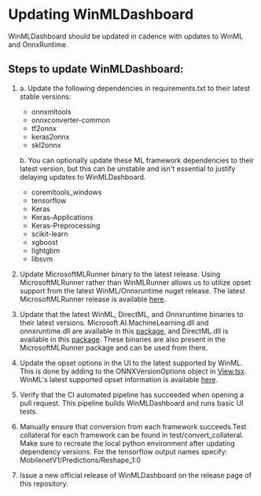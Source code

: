 # Updating WinMLDashboard

WinMLDashboard should be updated in cadence with updates to WinML and OnnxRuntime.

## Steps to update WinMLDashboard:
1) a. Update the following dependencies in requirements.txt to their latest stable versions:
    - onnxmltools
    - onnxconverter-common
    - tf2onnx
    - keras2onnx
    - skl2onnx

   b. You can optionally update these ML framework dependencies to their latest version, but this can be unstable and isn't    essential to justify delaying updates to WinMLDashboard.
    - coremltools_windows
    - tensorflow
    - Keras
    - Keras-Applications
    - Keras-Preprocessing
    - scikit-learn
    - xgboost
    - lightgbm
    - libsvm

2) Update MicrosoftMLRunner binary to the latest release. Using MicrosoftMLRunner rather than WinMLRunner allows us to utilize opset support from the latest WinML/Onnxruntime nuget release. The latest MicrosoftMLRunner release is available [here](https://github.com/microsoft/Windows-Machine-Learning/releases).
3) Update that the latest WinML, DirectML, and Onnxruntime binaries to their latest versions. Microsoft.AI.MachineLearning.dll and onnxruntime.dll are available in this [package](https://www.nuget.org/packages/Microsoft.AI.MachineLearning/), and DirectML.dll is available in this [package](https://www.nuget.org/packages/Microsoft.AI.DirectML/). These binaries are also present in the MicrosoftMLRunner package and can be used from there.
4) Update the opset options in the UI to the latest supported by WinML. This is done by adding to the ONNXVersionOptions object in [View.tsx](src/view/convert/View.tsx). WinML's latest supported opset information is available [here](https://github.com/microsoft/onnxruntime/blob/master/docs/Versioning.md).
5) Verify that the CI automated pipeline has succeeded when opening a pull request. This pipeline builds WinMLDashboard and runs basic UI tests.
5) Manually ensure that conversion from each framework succeeds.Test collateral for each framework can be found in test/convert_collateral. Make sure to recreate the local python environment after updating dependency versions. For the tensorflow output names specify: MobilenetV1/Predictions/Reshape_1:0
6) Issue a new official release of WinMLDashboard on the release page of this repository.